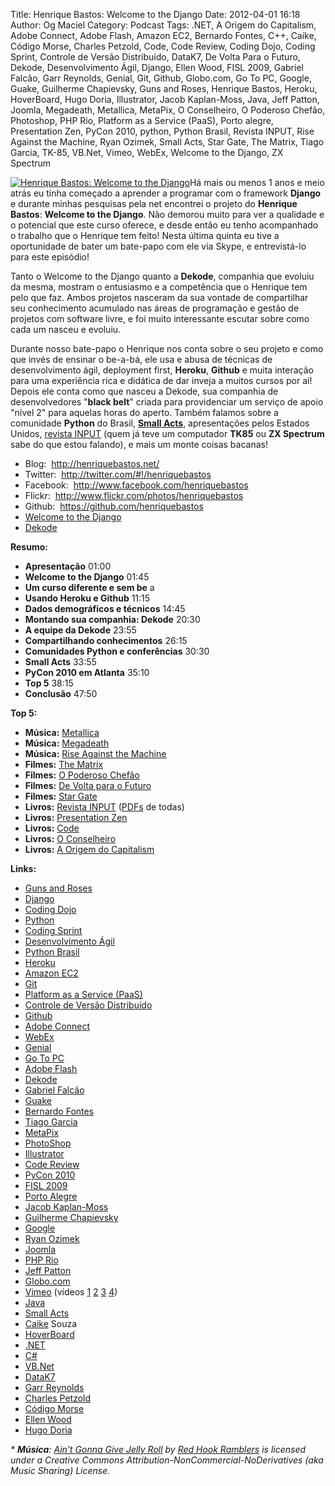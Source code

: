 Title: Henrique Bastos: Welcome to the Django
Date: 2012-04-01 16:18
Author: Og Maciel
Category: Podcast
Tags: .NET, A Origem do Capitalism, Adobe Connect, Adobe Flash, Amazon EC2, Bernardo Fontes, C++, Caike, Código Morse, Charles Petzold, Code, Code Review, Coding Dojo, Coding Sprint, Controle de Versão Distribuído, DataK7, De Volta Para o Futuro, Dekode, Desenvolvimento Ágil, Django, Ellen Wood, FISL 2009, Gabriel Falcão, Garr Reynolds, Genial, Git, Github, Globo.com, Go To PC, Google, Guake, Guilherme Chapievsky, Guns and Roses, Henrique Bastos, Heroku, HoverBoard, Hugo Doria, Illustrator, Jacob Kaplan-Moss, Java, Jeff Patton, Joomla, Megadeath, Metallica, MetaPix, O Conselheiro, O Poderoso Chefão, Photoshop, PHP Rio, Platform as a Service (PaaS), Porto alegre, Presentation Zen, PyCon 2010, python, Python Brasil, Revista INPUT, Rise Against the Machine, Ryan Ozimek, Small Acts, Star Gate, The Matrix, Tiago Garcia, TK-85, VB.Net, Vimeo, WebEx, Welcome to the Django, ZX Spectrum


[![Henrique Bastos: Welcome to the
Django](http://www.castalio.info/wp-content/uploads/2012/03/hbastos.png "Henrique Bastos: Welcome to the Django")](http://www.castalio.info/wp-content/uploads/2012/03/hbastos.png)Há
mais ou menos 1 anos e meio atrás eu tinha começado a aprender a
programar com o framework **Django** e durante minhas pesquisas pela net
encontrei o projeto do **Henrique Bastos**: **Welcome to the Django**.
Não demorou muito para ver a qualidade e o potencial que este curso
oferece, e desde então eu tenho acompanhado o trabalho que o Henrique
tem feito! Nesta última quinta eu tive a oportunidade de bater um
bate-papo com ele via Skype, e entrevistá-lo para este episódio!

Tanto o Welcome to the Django quanto a **Dekode**, companhia que evoluiu
da mesma, mostram o entusiasmo e a competência que o Henrique tem pelo
que faz. Ambos projetos nasceram da sua vontade de compartilhar seu
conhecimento acumulado nas áreas de programação e gestão de projetos com
software livre, e foi muito interessante escutar sobre como cada um
nasceu e evoluiu.

Durante nosso bate-papo o Henrique nos conta sobre o seu projeto e como
que invés de ensinar o be-a-bá, ele usa e abusa de técnicas de
desenvolvimento ágil, deployment first, **Heroku**, **Github** e muita
interação para uma experiência rica e didática de dar inveja a muitos
cursos por ai! Depois ele conta como que nasceu a Dekode, sua companhia
de desenvolvedores "**black belt**" criada para providenciar um serviço
de apoio "nível 2" para aquelas horas do aperto. Também falamos sobre a
comunidade **Python** do Brasil, **[Small
Acts](http://smallactsmanifesto.org/ "http://smallactsmanifesto.org/")**,
apresentações pelos Estados Unidos, [revista
INPUT](http://www.datacassete.com.br/ "http://www.datacassete.com.br/")
(quem já teve um computador **TK85** ou **ZX Spectrum** sabe do que
estou falando), e mais um monte coisas bacanas!

-   Blog:  <http://henriquebastos.net/>
-   Twitter:  <http://twitter.com/#!/henriquebastos>
-   Facebook:  <http://www.facebook.com/henriquebastos>
-   Flickr:  <http://www.flickr.com/photos/henriquebastos>
-   Github:  <https://github.com/henriquebastos>
-   [Welcome to the
    Django](http://welcometothedjango.com.br/ "http://welcometothedjango.com.br/")
-   [Dekode](http://dekode.com.br/ "http://dekode.com.br/")

**Resumo:**

-   **Apresentação** 01:00
-   **Welcome to the Django** 01:45
-   **Um curso diferente e sem be** a
-   **Usando Heroku e Github** 11:15
-   **Dados demográficos e técnicos** 14:45
-   **Montando sua companhia: Dekode** 20:30
-   **A equipe da Dekode** 23:55
-   **Compartilhando conhecimentos** 26:15
-   **Comunidades Python e conferências** 30:30
-   **Small Acts** 33:55
-   **PyCon 2010 em Atlanta** 35:10
-   **Top 5** 38:15
-   **Conclusão** 47:50

**Top 5:**

-   **Música:** [Metallica](http://www.last.fm/search?q=Metallica)
-   **Música:** [Megadeath](http://www.last.fm/search?q=Megadeath)
-   **Música:** [Rise Against the
    Machine](http://www.last.fm/search?q=Rise+Against+the+Machine)
-   **Filmes:** [The
    Matrix](http://www.imdb.com/find?s=all&q=The+Matrix)
-   **Filmes:** [O Poderoso
    Chefão](http://www.imdb.com/find?s=all&q=O+Poderoso+Chefão)
-   **Filmes:** [De Volta para o
    Futuro](http://www.imdb.com/find?s=all&q=De+Volta+para+o+Futuro)
-   **Filmes:** [Star Gate](http://www.imdb.com/find?s=all&q=Star+Gate)
-   **Livros:** [Revista
    INPUT](http://www.amazon.com/s/ref=nb_sb_noss?url=search-alias%3Dstripbooks&field-keywords=Revista+INPUT) ([PDFs](http://www.datacassete.com.br/ "http://www.datacassete.com.br/")
    de todas)
-   **Livros:** [Presentation
    Zen](http://www.amazon.com/s/ref=nb_sb_noss?url=search-alias%3Dstripbooks&field-keywords=Presentation+Zen)
-   **Livros:**
    [Code](http://www.amazon.com/s/ref=nb_sb_noss?url=search-alias%3Dstripbooks&field-keywords=Code)
-   **Livros:** [O
    Conselheiro](http://www.amazon.com/s/ref=nb_sb_noss?url=search-alias%3Dstripbooks&field-keywords=O+Conselheiro)
-   **Livros:** [A Origem do
    Capitalism](http://www.amazon.com/s/ref=nb_sb_noss?url=search-alias%3Dstripbooks&field-keywords=A+Origem+do+Capitalism)

**Links:**

-   [Guns and Roses](https://duckduckgo.com/?q=Guns+and+Roses)
-   [Django](https://duckduckgo.com/?q=Django)
-   [Coding Dojo](https://duckduckgo.com/?q=Coding+Dojo)
-   [Python](https://duckduckgo.com/?q=Python)
-   [Coding Sprint](https://duckduckgo.com/?q=Coding+Sprint)
-   [Desenvolvimento
    Ágil](https://duckduckgo.com/?q=Desenvolvimento+Ágil)
-   [Python Brasil](https://duckduckgo.com/?q=Python+Brasil)
-   [Heroku](https://duckduckgo.com/?q=Heroku)
-   [Amazon EC2](https://duckduckgo.com/?q=Amazon+EC2)
-   [Git](https://duckduckgo.com/?q=Git)
-   [Platform as a Service
    (PaaS)](https://duckduckgo.com/?q=Platform+as+a+Service+(PaaS))
-   [Controle de Versão
    Distribuído](https://duckduckgo.com/?q=Controle+de+Versão+Distribuído)
-   [Github](https://duckduckgo.com/?q=Github)
-   [Adobe Connect](https://duckduckgo.com/?q=Adobe+Connect)
-   [WebEx](https://duckduckgo.com/?q=WebEx)
-   [Genial](https://duckduckgo.com/?q=Genial)
-   [Go To PC](https://duckduckgo.com/?q=Go+To+PC)
-   [Adobe Flash](https://duckduckgo.com/?q=Adobe+Flash)
-   [Dekode](https://duckduckgo.com/?q=Dekode)
-   [Gabriel Falcão](https://duckduckgo.com/?q=Gabriel+Falcão)
-   [Guake](https://duckduckgo.com/?q=Guake)
-   [Bernardo Fontes](https://duckduckgo.com/?q=Bernardo+Fontes)
-   [Tiago Garcia](https://duckduckgo.com/?q=Tiago+Garcia)
-   [MetaPix](https://duckduckgo.com/?q=MetaPix)
-   [PhotoShop](https://duckduckgo.com/?q=PhotoShop)
-   [Illustrator](https://duckduckgo.com/?q=Illustrator)
-   [Code Review](https://duckduckgo.com/?q=Code+Review)
-   [PyCon 2010](https://duckduckgo.com/?q=PyCon+2010)
-   [FISL 2009](https://duckduckgo.com/?q=FISL+2009)
-   [Porto Alegre](https://duckduckgo.com/?q=Porto+Alegre)
-   [Jacob Kaplan-Moss](https://duckduckgo.com/?q=Jacob+Kaplan-Moss)
-   [Guilherme
    Chapievsky](https://duckduckgo.com/?q=Guilherme+Chapievsky)
-   [Google](https://duckduckgo.com/?q=Google)
-   [Ryan Ozimek](https://duckduckgo.com/?q=Ryan+Ozimek)
-   [Joomla](https://duckduckgo.com/?q=Joomla)
-   [PHP Rio](https://duckduckgo.com/?q=PHP+Rio)
-   [Jeff Patton](https://duckduckgo.com/?q=Jeff+Patton)
-   [Globo.com](https://duckduckgo.com/?q=Globo.com)
-   [Vimeo](https://duckduckgo.com/?q=Vimeo) (vídeos
    [1](http://devinrio.com.br/2009 "http://devinrio.com.br/2009")
    [2](http://devinrio.com.br/ "http://devinrio.com.br/")
    [3](http://vimeo.com/channels/devinrio "http://vimeo.com/channels/devinrio")
    [4](http://www.flickr.com/groups/devinrio/ "http://www.flickr.com/groups/devinrio/"))
-   [Java](https://duckduckgo.com/?q=Java)
-   [Small Acts](https://duckduckgo.com/?q=Small+Acts)
-   [Caike](https://duckduckgo.com/?q=Caike) Souza
-   [HoverBoard](https://duckduckgo.com/?q=HoverBoard)
-   [.NET](https://duckduckgo.com/?q=.NET)
-   [C\#](https://duckduckgo.com/?q=C#)
-   [VB.Net](https://duckduckgo.com/?q=VB.Net)
-   [DataK7](https://duckduckgo.com/?q=DataK7)
-   [Garr Reynolds](https://duckduckgo.com/?q=Garr+Reynolds)
-   [Charles Petzold](https://duckduckgo.com/?q=Charles+Petzold)
-   [Código Morse](https://duckduckgo.com/?q=Código+Morse)
-   [Ellen Wood](https://duckduckgo.com/?q=Ellen+Wood)
-   [Hugo Doria](https://duckduckgo.com/?q=Hugo+Doria)

*\* **Música**: [Ain't Gonna Give Jelly
Roll](http://freemusicarchive.org/music/Red_Hook_Ramblers/Live__WFMU_on_Antique_Phonograph_Music_Program_with_MAC_Feb_8_2011/Red_Hook_Ramblers_-_12_-_Aint_Gonna_Give_Jelly_Roll "http://freemusicarchive.org/music/Red_Hook_Ramblers/Live__WFMU_on_Antique_Phonograph_Music_Program_with_MAC_Feb_8_2011/Red_Hook_Ramblers_-_12_-_Aint_Gonna_Give_Jelly_Roll")
by [Red Hook
Ramblers](http://freemusicarchive.org/music/Red_Hook_Ramblers/ "http://freemusicarchive.org/music/Red_Hook_Ramblers/")
is licensed under a Creative Commons
Attribution-NonCommercial-NoDerivatives (aka Music Sharing) License.*

